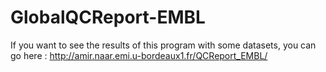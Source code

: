 # GlobalQCReport-EMBL

If you want to see the results of this program with some datasets, you can go here : http://amir.naar.emi.u-bordeaux1.fr/QCReport_EMBL/
